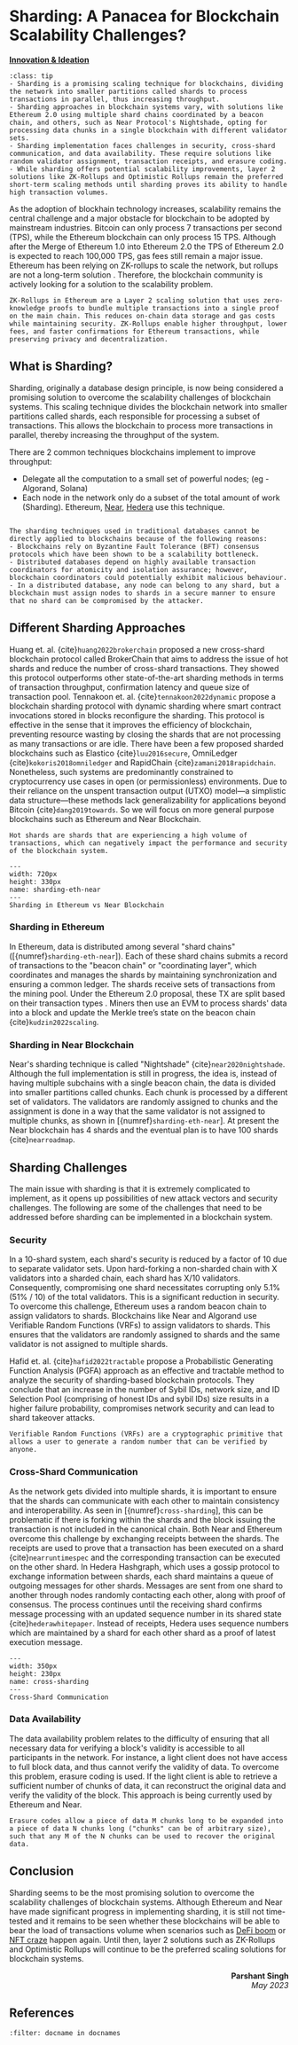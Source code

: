 # Sharding: A Panacea for Blockchain Scalability Challenges?

<ins>**Innovation & Ideation**</ins>

```{admonition} Key Insights
:class: tip
- Sharding is a promising scaling technique for blockchains, dividing the network into smaller partitions called shards to process transactions in parallel, thus increasing throughput.
- Sharding approaches in blockchain systems vary, with solutions like Ethereum 2.0 using multiple shard chains coordinated by a beacon chain, and others, such as Near Protocol's Nightshade, opting for processing data chunks in a single blockchain with different validator sets.
- Sharding implementation faces challenges in security, cross-shard communication, and data availability. These require solutions like random validator assignment, transaction receipts, and erasure coding.
- While sharding offers potential scalability improvements, layer 2 solutions like ZK-Rollups and Optimistic Rollups remain the preferred short-term scaling methods until sharding proves its ability to handle high transaction volumes.
```

As the adoption of blockhain technology increases, scalability remains the central challenge and a major obstacle for blockchain to be adopted by mainstream industries. Bitcoin can only process 7 transactions per second (TPS), while the Ethereum blockchain can only process 15 TPS. Although after the Merge of Ethereum 1.0 into Ethereum 2.0 the TPS of Ethereum 2.0 is expected to reach 100,000 TPS, gas fees still remain a major issue. Ethereum has been relying on ZK-rollups to scale the network, but rollups are not a long-term solution <!--TODO: explain why they are not a long-term solution-->. Therefore, the blockchain community is actively looking for a solution to the scalability problem.


`````{margin} **ZK-Rollups**
ZK-Rollups in Ethereum are a Layer 2 scaling solution that uses zero-knowledge proofs to bundle multiple transactions into a single proof on the main chain. This reduces on-chain data storage and gas costs while maintaining security. ZK-Rollups enable higher throughput, lower fees, and faster confirmations for Ethereum transactions, while preserving privacy and decentralization.
`````

## What is Sharding?
Sharding, originally a database design principle, is now being considered a promising solution to overcome the scalability challenges of blockchain systems. This scaling technique divides the blockchain network into smaller partitions called shards, each responsible for processing a subset of transactions. This allows the blockchain to process more transactions in parallel, thereby increasing the throughput of the system.

There are 2 common techniques blockchains implement to improve throughput:
- Delegate all the computation to a small set of powerful nodes; (eg - Algorand, Solana)
- Each node in the network only do a subset of the total amount of work (Sharding). Ethereum, [Near](https://near.org/), [Hedera](https://hedera.com/) use this technique.

```{note} **Sharding in Blockchains vs Traditional Databases**

The sharding techniques used in traditional databases cannot be directly applied to blockchains because of the following reasons:
- Blockchains rely on Byzantine Fault Tolerance (BFT) consensus protocols which have been shown to be a scalability bottleneck.
- Distributed databases depend on highly available transaction coordinators for atomicity and isolation assurance; however, blockchain coordinators could potentially exhibit malicious behaviour.
- In a distributed database, any node can belong to any shard, but a blockchain must assign nodes to shards in a secure manner to ensure that no shard can be compromised by the attacker.
```
## Different Sharding Approaches

Huang et. al. {cite}`huang2022brokerchain` proposed a new cross-shard blockchain protocol called BrokerChain that aims to address the issue of hot shards and reduce the number of cross-shard transactions. They showed this protocol outperforms other state-of-the-art sharding methods in terms of transaction throughput, confirmation latency and queue size of transaction pool.
Tennakoon et. al. {cite}`tennakoon2022dynamic` propose a blockchain sharding protocol with dynamic sharding where
smart contract invocations stored in blocks reconfigure the sharding. This protocol is effective in the sense that it improves the efficiency of blockchain, preventing resource wasting by closing the shards that are not processing as many transactions or are idle.
There have been a few proposed sharded blockchains such as Elastico {cite}`luu2016secure`, OmniLedger {cite}`kokoris2018omniledger` and RapidChain {cite}`zamani2018rapidchain`. Nonetheless, such systems are predominantly constrained to cryptocurrency use cases in open (or permissionless) environments. Due to their reliance on the unspent transaction output (UTXO) model—a simplistic data structure—these methods lack generalizability for applications beyond Bitcoin {cite}`dang2019towards`. So we will focus on more general purpose blockchains such as Ethereum and Near Blockchain.

`````{margin} **Hot Shards**
Hot shards are shards that are experiencing a high volume of transactions, which can negatively impact the performance and security of the blockchain system.
`````

```{figure} images/sharding.png
---
width: 720px
height: 330px
name: sharding-eth-near
---
Sharding in Ethereum vs Near Blockchain
```

### Sharding in Ethereum
 In Ethereum, data is distributed among several "shard chains" ([{numref}`sharding-eth-near`]). Each of these shard chains submits a record of transactions to the "beacon chain" or "coordinating layer", which coordinates and manages the shards by maintaining synchronization and ensuring a common ledger. The shards receive sets of transactions from the <!--TODO: I assume is the mempool?--> mining pool. Under the Ethereum 2.0 proposal, these TX are split based on their transaction types <!--TODO: what are these types? give some examples-->. Miners <!--TODO: I suppose it's validators, not miners--> then use an EVM to process shards' data into a block and update the Merkle tree’s state on the beacon chain {cite}`kudzin2022scaling`.

### Sharding in Near Blockchain
Near's sharding technique is called "Nightshade" {cite}`near2020nightshade`. Although the full implementation is still in progress, the idea is, instead of having multiple subchains with a single beacon chain, the data is divided into smaller partitions called chunks. Each chunk is processed by a different set of validators. The validators are randomly assigned to chunks and the assignment is done in a way that the same validator is not assigned to multiple chunks, as shown in [{numref}`sharding-eth-near`]. At present the Near blockchain has 4 shards and the eventual plan is to have 100 shards {cite}`nearroadmap`.

<!--TODO: I think we need a section about Hedera here, even if it's a bit of a stretch-->

## Sharding Challenges
The main issue with sharding is that it is extremely complicated to implement, as it opens up possibilities of new attack vectors and security challenges. The following are some of the challenges that need to be addressed before sharding can be implemented in a blockchain system.

### Security
In a 10-shard system, each shard's security is reduced by a factor of 10 due to separate validator sets. Upon hard-forking a non-sharded chain with X validators into a sharded chain, each shard has X/10 validators. Consequently, compromising one shard necessitates corrupting only 5.1% (51% / 10) of the total validators. This is a significant reduction in security. To overcome this challenge, Ethereum uses a random <!--TODO: what does it mean random beacon chain?-->beacon chain to assign validators to shards. Blockchains like Near and Algorand use Verifiable Random Functions (VRFs) to assign validators to shards. This ensures that the validators are randomly assigned to shards and the same validator is not assigned to multiple shards.

Hafid et. al. {cite}`hafid2022tractable` propose a Probabilistic Generating Function Analysis (PGFA) approach as an effective and tractable method to analyze the security of sharding-based blockchain protocols. They conclude that an increase in the number of Sybil IDs, network size, and ID Selection Pool (comprising of honest IDs and sybil IDs) <!--TODO: specify what you mean by ID and Selection Pool --> size results in a higher failure probability, compromises network security and can lead to shard takeover attacks.

`````{margin} **VRF**
Verifiable Random Functions (VRFs) are a cryptographic primitive that allows a user to generate a random number that can be verified by anyone.
`````
### Cross-Shard Communication
As the network gets divided into multiple shards, it is important to ensure that the shards can communicate with each other to maintain consistency and interoperability. As seen in [{numref}`cross-sharding`], this can be problematic if there is forking within the shards and the block issuing the transaction is not included in the canonical chain. Both Near and Ethereum overcome this challenge by exchanging receipts between the shards. The receipts are used to prove that a transaction has been executed on a shard {cite}`nearruntimespec` and the corresponding transaction can be executed on the other shard. In Hedera Hashgraph, which uses a gossip protocol to exchange information between shards, each shard maintains a queue of outgoing messages for other shards. Messages are sent from one shard to another through nodes randomly contacting each other, along with proof of consensus. The process continues until the receiving shard confirms message processing with an updated sequence number in its shared state {cite}`hederawhitepaper`. Instead of receipts, Hedera uses sequence numbers which are maintained by a shard for each other shard as a proof of latest execution message. <!--TODO: add a little margin explainer on sequence numbers-->

```{figure} images/cross-shard.png
---
width: 350px
height: 230px
name: cross-sharding
---
Cross-Shard Communication
```
### Data Availability
The data availability problem relates to the difficulty of ensuring that all necessary data for verifying a block's validity is accessible to all participants in the network. For instance, a light client does not have access to full block data, and thus cannot
verify the validity of data. To overcome this problem, erasure coding is used. If the light client is able to retrieve a sufficient number of chunks of data, it can reconstruct the original data and verify the validity of the block. This approach is being currently used by Ethereum and Near.

`````{margin} **Erasure Codes**
Erasure codes allow a piece of data M chunks long to be expanded into a piece of data N chunks long ("chunks" can be of arbitrary size), such that any M of the N chunks can be used to recover the original data.
`````


## Conclusion
Sharding seems to be the most promising solution to overcome the scalability challenges of blockchain systems. Although Ethereum and Near have made significant progress in implementing sharding, it is still not time-tested and it remains to be seen whether these blockchains will be able to bear the load of transactions volume when scenarios such as [DeFi boom](https://www.forbes.com/sites/tatianakoffman/2020/08/31/defi-the-hot-new-crypto-trend-of-2020/?sh=5576a8a05bce) or [NFT craze](https://qz.com/1145833/cryptokitties-is-causing-ethereum-network-congestion) happen again. Until then, layer 2 solutions such as ZK-Rollups and Optimistic Rollups will continue to be the preferred scaling solutions for blockchain systems.

<div style="text-align: right;font-weight: bold;">Parshant Singh</div>
<div style="text-align: right;font-style: italic;">May 2023</div>

## References

```{bibliography}
:filter: docname in docnames
```